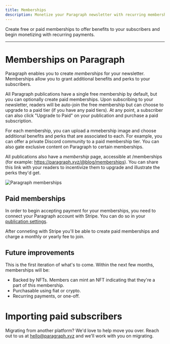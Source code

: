 ```yaml
---
title: Memberships
description: Monetize your Paragraph newsletter with recurring memberships.
---
```


Create free or paid memberships to offer benefits to your subscribers and begin monetizing with recurring payments.

---

# Memberships on Paragraph

Paragraph enables you to create _memberships_ for your newsletter. Memberships allow you to grant additional benefits and perks to your subscribers.

All Paragraph publications have a single free membership by default, but you can optionally create paid memberships. Upon subscribing to your newsletter, readers will be auto-join the free membership but can choose to upgrade to a paid tier (if you have any paid tiers). At any point, a subscriber can also click "Upgrade to Paid" on your publication and purchase a paid subscription.

For each membership, you can upload a mmebership image and choose additional benefits and perks that are associated to each. For example, you can offer a private Discord community to a paid membership tier. You can also gate exclusive content on Paragraph to certain memberships.

All publications also have a _membership_ page, accessible at /memberships (for example: https://paragraph.xyz/@blog/memberships). You can share this link with your readers to incentivize them to upgrade and illustrate the perks they'd get.

![Paragraph memberships](/img/membership.png)

## Paid memberships

In order to begin accepting payment for your memberships, you need to connect your Paragraph account with Stripe. You can do so in your [publication settings](https://paragraph.xyz/settings/publication/memberships-token-gating).

After conneting with Stripe you'll be able to create paid memberships and charge a monthly or yearly fee to join.

## Future improvements

This is the first iteration of what's to come. Within the next few months, memberships will be:

* Backed by NFTs. Members can mint an NFT indicating that they're a part of this membership.
* Purchasable using fiat or crypto.
* Recurring payments, or one-off.

# Importing paid subscribers

Migrating from another platform? We'd love to help move you over. Reach out to us at hello@paragraph.xyz and we'll work with you on migrating.
